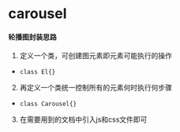 # carousel
#### 轮播图封装思路
   1. 定义一个类，可创建图元素即元素可能执行的操作
   *    `class El{}`  
   2. 再定义一个类统一控制所有的元素何时执行何步骤
   *    `class Carousel{}`
   3. 在需要用到的文档中引入js和css文件即可
